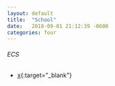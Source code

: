 ```yaml
---
layout: default
title:  "School"
date:   2018-09-01 21:12:39 -0600
categories: four
---
```

###### ECS
*   [x](https://www.x.com){:target="_blank"}
